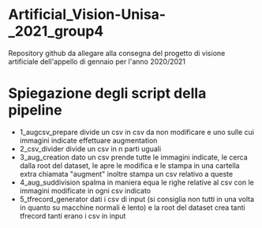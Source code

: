 # Artificial_Vision-Unisa-_2021_group4
Repository github da allegare alla consegna del progetto di visione artificiale dell'appello di gennaio per l'anno 2020/2021

# Spiegazione degli script della pipeline
* 1_augcsv_prepare divide un csv in csv da non modificare e uno sulle cui immagini indicate effettuare augmentation
* 2_csv_divider divide un csv in n parti uguali
* 3_aug_creation dato un csv prende tutte le immagini indicate, le cerca dalla root del dataset, le apre le modifica e le stampa in una cartella extra chiamata "augment" inoltre stampa un csv relativo a queste
* 4_aug_suddivision spalma in maniera equa le righe relative al csv con le immagini modificate in ogni csv indicato
* 5_tfrecord_generator dati i csv di input (si consiglia non tutti in una volta in quanto su macchine normali è lento) e la root del dataset crea tanti tfrecord tanti erano i csv in input
